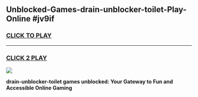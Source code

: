 
## Unblocked-Games-drain-unblocker-toilet-Play-Online #jv9if
<h3>
<a href="https://news.freeplayer.one?title=drain-unblocker-toilet&ref=3">CLICK TO PLAY</a></h3>
<hr>

<h3>
<a href="https://news.freeplayer.one?title=drain-unblocker-toilet&ref=3">CLICK 2 PLAY</a>
  
</h3>

<a href="https://news.freeplayer.one?title=drain-unblocker-toilet&ref=3"><img src="https://clearcache.store/games.png"></a>


**drain-unblocker-toilet games unblocked: Your Gateway to Fun and Accessible Online Gaming**
